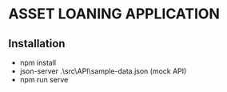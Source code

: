 
# ASSET LOANING APPLICATION


## Installation

- npm install
- json-server .\src\API\sample-data.json (mock API)
- npm run serve

